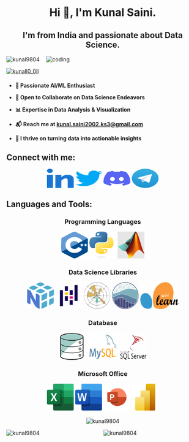 <h1 align="center">Hi 👋, I'm Kunal Saini.</h1>
<h2 align="center">I'm from India and passionate about Data Science.</h2>
<img align="right" alt="coding" width="400" src="https://cdn.dribbble.com/users/10105303/screenshots/20187422/media/2ea8189530edb0a5c181eeb592760da2.gif">
<p align="left"> <img src="https://komarev.com/ghpvc/?username=kunal9804&label=Profile%20views&color=0e75b6&style=flat" alt="kunal9804" /> </p>

<p align="left"> <a href="https://twitter.com/kunall0_0ll" target="blank"><img src="https://img.shields.io/twitter/follow/kunall0_0ll?logo=twitter&style=for-the-badge" alt="kunall0_0ll" /></a> </p>
<h4>
  
- 🚀 Passionate **AI/ML** Enthusiast

- 👥 Open to Collaborate on Data Science Endeavors

- 📊 Expertise in Data Analysis & Visualization

- 📬 Reach me at **kunal.saini2002.ks3@gmail.com**

- 🌟 I thrive on turning data into actionable insights
  
</h4>
<h2 align="left">Connect with me:</h2>
<p align="center">
  <a href="https://linkedin.com/in/https://www.linkedin.com/in/kunalsaini9804/" target="blank">
    <img align="center" src="https://github.com/kunaL9804/Images_and_Stuffs/blob/main/Linkedin.svg" alt="https://www.linkedin.com/in/kunalsaini9804/" height="50" width="70" /></a>
  <a href="https://twitter.com/kunall0_0ll" target="blank">
    <img align="center" src="https://github.com/kunaL9804/Images_and_Stuffs/blob/main/twitter.svg" alt="kunall0_0ll" height="50" width="70" /></a>
  <a href="discordapp.com/users/kgh#3633" target="blank">
    <img align="center" src="https://github.com/kunaL9804/Images_and_Stuffs/blob/main/Discord.svg" alt="Your Discord" height="50" width="70" /></a>
  <a href="https://telegram.me/kunal_052002" target="blank">
    <img align="center" src="https://github.com/kunaL9804/Images_and_Stuffs/blob/main/Telegram_logo.svg" alt="Your Telegram" height="50" width="70" /></a>
</p>

<h2 align="left">Languages and Tools:</h2>

<!-- Block 1 - Programming Languages -->
<div align="center">
  <h3>Programming Languages</h3>
  <img src="https://github.com/kunaL9804/Images_and_Stuffs/blob/main/Language_and_Tools/c%2B%2B.svg" alt="C++" height="70" width="70">
  <img src="https://github.com/kunaL9804/Images_and_Stuffs/blob/main/Language_and_Tools/python.svg" alt="Python" height="70" width="70">
  <img src="https://github.com/kunaL9804/Images_and_Stuffs/blob/main/Language_and_Tools/matlab.svg" alt="Matlab" height="70" width="70">
</div>

<!-- Block 2 - Data Science Libraries -->
<div align="center">
  <h3>Data Science Libraries</h3>
  <img src="https://github.com/kunaL9804/Images_and_Stuffs/blob/main/Language_and_Tools/numpy.svg" alt="NumPy" height="70" width="70">
  <img src="https://github.com/kunaL9804/Images_and_Stuffs/blob/main/Language_and_Tools/pandas.svg" alt="Pandas" height="70" width="70">
  <img src="https://github.com/kunaL9804/Images_and_Stuffs/blob/main/Language_and_Tools/matplotlib.svg" alt="Matplotlib" height="70" width="70">
  <img src="https://github.com/kunaL9804/Images_and_Stuffs/blob/main/Language_and_Tools/seaborn.svg" alt="Seaborn" height="70" width="70">
  <img src="https://github.com/kunaL9804/Images_and_Stuffs/blob/main/Language_and_Tools/sk learn.svg" alt="Scikit-Learn" height="70" width="100">
</div>

<!-- Block 3 - Database -->
<div align="center">
  <h3>Database</h3>
  <img src="https://github.com/kunaL9804/Images_and_Stuffs/blob/main/Language_and_Tools/sql.svg" alt="Database" height="70" width="70">
  <img src="https://github.com/kunaL9804/Images_and_Stuffs/blob/main/Language_and_Tools/mysql.svg" alt="MySQL" height="70" width="85">
  <img src="https://github.com/kunaL9804/Images_and_Stuffs/blob/main/Language_and_Tools/microsoft sql server.svg" alt="SQL Server" height="70" width="70">
</div>

<!-- Block 4 - Microsoft Office -->
<div align="center">
  <h3>Microsoft Office</h3>
  <img src="https://github.com/kunaL9804/Images_and_Stuffs/blob/main/Language_and_Tools/excel.svg" alt="Excel" height="70" width="70">
  <img src="https://github.com/kunaL9804/Images_and_Stuffs/blob/main/Language_and_Tools/word.svg" alt="Word" height="70" width="70">
  <img src="https://github.com/kunaL9804/Images_and_Stuffs/blob/main/Language_and_Tools/powerpoint.svg" alt="PowerPoint" height="70" width="70">
  <img src="https://github.com/kunaL9804/Images_and_Stuffs/blob/main/Language_and_Tools/powerbi.svg" alt="Power BI" height="70" width="70">
</div>

<p> </p> <p> </p> <p> </p>
<p align="center"><img align="center" src="https://github-readme-stats.vercel.app/api/top-langs?username=kunal9804&show_icons=true&locale=en&layout=compact" alt="kunal9804" /></p>

<p align="center"><img align="left" src="https://github-readme-stats.vercel.app/api?username=kunal9804&show_icons=true&locale=en" alt="kunal9804" /></p>

<p align="center">&nbsp;<img align="" src="https://github-readme-streak-stats.herokuapp.com/?user=kunal9804&" alt="kunal9804" /></p>

